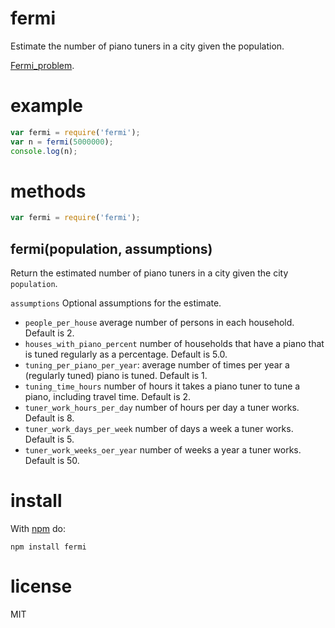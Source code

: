 # fermi

Estimate the number of piano tuners in a city given the population.

[Fermi_problem](http://en.wikipedia.org/wiki/Fermi_problem).

# example

``` js
var fermi = require('fermi');
var n = fermi(5000000);
console.log(n);
```

# methods

``` js
var fermi = require('fermi');
```

## fermi(population, assumptions)

Return the estimated number of piano tuners in a city given the city `population`.

`assumptions` Optional assumptions for the estimate.
* `people_per_house` average number of persons in each household. Default is 2.
* `houses_with_piano_percent` number of households that have a piano that is tuned regularly as a percentage. Default is 5.0.
* `tuning_per_piano_per_year`: average number of times per year a (regularly tuned) piano is tuned. Default is 1.
* `tuning_time_hours` number of hours it takes a piano tuner to tune a piano, including travel time. Default is 2.
* `tuner_work_hours_per_day` number of hours per day a tuner works. Default is 8.
* `tuner_work_days_per_week` number of days a week a tuner works. Default is 5.
* `tuner_work_weeks_oer_year` number of weeks a year a tuner works. Default is 50.

# install

With [npm](http://npmjs.org) do:

```
npm install fermi
```

# license

MIT